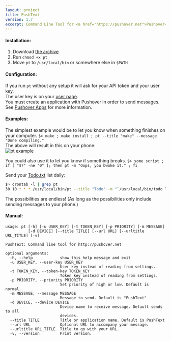 ```yaml
---
layout: project
title: PushText
version: 1.7
excerpt: Command Line Tool for <a href="https://pushover.net">Pushover</a>
---
```

#### Installation:
1. Download [the archive](https://github.com/robotmachine/PushText/tarball/master)  
2. Run `chmod +x pt`
3. Move `pt` to `/usr/local/bin` or somewhere else in `$PATH`

#### Configuration:

If you run `pt` without any setup it will ask for your API token and your user key.  
The user key is on your [user page](http://pushover.net).  
You must create an application with Pushover in order to send messages.  
See [Pushover Apps](https://pushover.net/apps) for more information.  

#### Examples:

The simplest example would be to let you know when something finishes on your computer.
`$> make ; make install ; pt --title "make" --message "Done compiling."`  
The above will result in this on your phone:  
![pt example](http://mlkshk.com/r/L2TK.jpg "pt example")

You could also use it to let you know if something breaks.
`$> some script ; if [ "$?" -ne "0" ]; then pt -m "Oops, you bwoke it." ; fi`

Send your [Todo.txt](https://github.com/ginatrapani/todo.txt-cli) list daily:
```bash
$> crontab -l | grep pt
30 10 * * * /usr/local/bin/pt --title "Todo" -m "`/usr/local/bin/todo ls`" -d iphone
```
  
The possibilities are endless! (As long as the possibilities only include sending messages to your phone.)  

#### Manual:  
```
usage: pt [-h] [-u USER_KEY] [-t TOKEN_KEY] [-p PRIORITY] [-m MESSAGE]
          [-d DEVICE] [--title TITLE] [--url URL] [--urltitle URL_TITLE] [-v]

PushText: Command line tool for http://pushover.net

optional arguments:
  -h, --help            show this help message and exit
  -u USER_KEY, --user-key USER_KEY
                        User key instead of reading from settings.
  -t TOKEN_KEY, --token-key TOKEN_KEY
                        Token key instead of reading from settings.
  -p PRIORITY, --priority PRIORITY
                        Set priority of high or low. Default is normal.
  -m MESSAGE, --message MESSAGE
                        Message to send. Default is "PushText"
  -d DEVICE, --device DEVICE
                        Device name to receive message. Default sends to all
                        devices.
  --title TITLE         Title or application name. Default is PushText
  --url URL             Optional URL to accompany your message.
  --urltitle URL_TITLE  Title to go with your URL.
  -v, --version         Print version.
```
